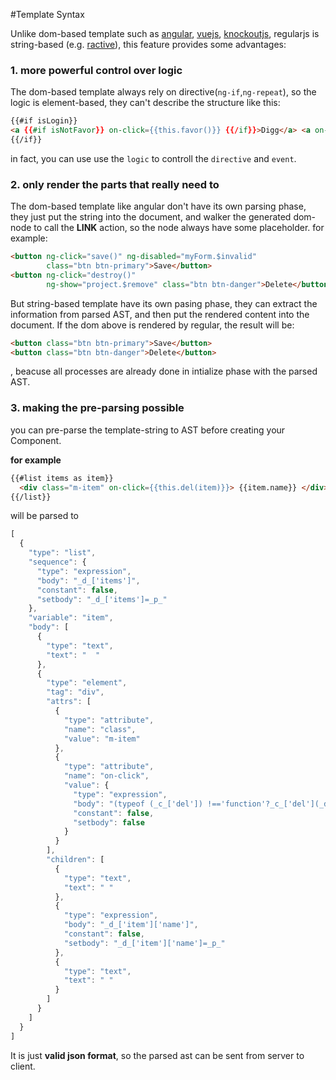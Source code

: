 #Template Syntax

Unlike dom-based template such as [angular](https://angularjs.org/), [vuejs](vuejs.org), [knockoutjs](http://knockoutjs.com/), regularjs is string-based (e.g. [ractive](http://www.ractivejs.org/)), this feature provides some advantages:

### 1. more powerful control over logic

The dom-based template always rely on
directive(`ng-if`,`ng-repeat`), so the logic is element-based, they can't describe the structure like this:
```html
{{#if isLogin}}
<a {{#if isNotFavor}} on-click={{this.favor()}} {{/if}}>Digg</a> <a on-click={{ignored = true}}>Ignore</a>
{{/if}}
```

in fact, you can use use the `logic` to controll the `directive` and `event`.


### 2. only render the parts that really need to

  The dom-based template like angular don't have its own parsing phase, they just put the string into the document, and walker the generated dom-node to call the __LINK__ action, so the node always have some placeholder. for example:

  ```html
  <button ng-click="save()" ng-disabled="myForm.$invalid"
          class="btn btn-primary">Save</button>
  <button ng-click="destroy()"
          ng-show="project.$remove" class="btn btn-danger">Delete</button>
  ```

  But string-based template have its own pasing phase, they can extract the information from parsed AST, and then put the rendered content into the document. If the dom above is rendered by regular, the result will be:

  ```html
  <button class="btn btn-primary">Save</button>
  <button class="btn btn-danger">Delete</button>
  ```
  , beacuse all processes are already done in intialize phase with the parsed AST.


### 3. making the pre-parsing possible

you can pre-parse the template-string to AST before creating your Component.

__for example__

```html
{{#list items as item}}
  <div class="m-item" on-click={{this.del(item)}}> {{item.name}} </div>
{{/list}}
```

will be parsed to

```javascript
[
  {
    "type": "list",
    "sequence": {
      "type": "expression",
      "body": "_d_['items']",
      "constant": false,
      "setbody": "_d_['items']=_p_"
    },
    "variable": "item",
    "body": [
      {
        "type": "text",
        "text": "  "
      },
      {
        "type": "element",
        "tag": "div",
        "attrs": [
          {
            "type": "attribute",
            "name": "class",
            "value": "m-item"
          },
          {
            "type": "attribute",
            "name": "on-click",
            "value": {
              "type": "expression",
              "body": "(typeof (_c_['del']) !=='function'?_c_['del'](_d_['item']):_c_['del'].call(_c_,_d_['item']))",
              "constant": false,
              "setbody": false
            }
          }
        ],
        "children": [
          {
            "type": "text",
            "text": " "
          },
          {
            "type": "expression",
            "body": "_d_['item']['name']",
            "constant": false,
            "setbody": "_d_['item']['name']=_p_"
          },
          {
            "type": "text",
            "text": " "
          }
        ]
      }
    ]
  }
]
```

It is just __valid json format__, so the parsed ast can be sent from server to client.









